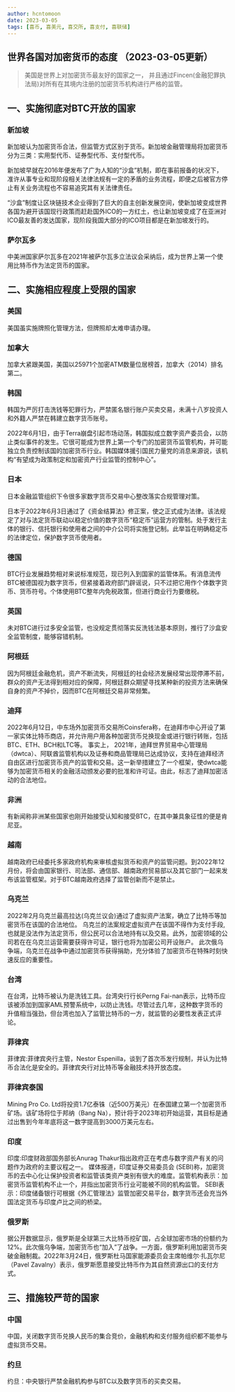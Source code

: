```yaml
---
author: hcntomoon
date: 2023-03-05
tags: [喜币, 喜美元, 喜交所, 喜支付, 喜联储]
---
```


## 世界各国对加密货币的态度 （2023-03-05更新）
> 美国是世界上对加密货币最友好的国家之一， 并且通过Fincen(金融犯罪执法局)对所有在其境内注册的加密货币机构进行严格的监管。

## 一、实施彻底对BTC开放的国家

### 新加坡
新加坡认为加密货币合法，但监管方式区别于货币。新加坡金融管理局将加密货币分为三类：实用型代币、证券型代币、支付型代币。

新加坡早就在2016年便发布了广为人知的“沙盒”机制，即在事前报备的状况下，准许从事专业和现阶段相关法律法规有一定的矛盾的业务流程，即便之后被官方停止有关业务流程也不容易追究其有关法律责任。

“沙盒”制度让区块链技术企业得到了巨大的自主创新发展空间，使新加坡变成世界各国为避开该国现行政策而赶赴国外ICO的一方红土，也让新加坡变成了在亚洲对ICO最友善的发达国家，现阶段我国大部分的ICO项目都是在新加坡发行的。

### 萨尔瓦多
中美洲国家萨尔瓦多在2021年被萨尔瓦多立法议会采纳后，成为世界上第一个使用比特币作为法定货币的国家。

## 二、实施相应程度上受限的国家
### 美国
美国虽实施牌照化管理方法，但牌照却太难申请办理。
### 加拿大
加拿大紧跟美国，美国以25971个加密ATM数量位居榜首，加拿大（2014）排名第二。

### 韩国
韩国为严厉打击洗钱等犯罪行为，严禁匿名银行账户买卖交易，未满十八岁投资人和外籍人严禁在韩建立数字货币账号。

2022年6月1日，由于Terra崩盘引起市场动荡，韩国拟成立数字资产委员会，以防止类似事件的发生。它很可能成为世界上第一个专门的加密货币监管机构，并可能独立负责控制该国的加密货币行业。韩国媒体援引国民力量党的消息来源说，该机构“有望成为政策制定和加密资产行业监管的控制中心”。
### 日本
日本金融监管组织下令很多家数字货币交易中心整改落实合规管理对策。

日本于2022年6月3日通过了《资金结算法》修正案，使之正式成为法律。该法规定了对与法定货币联动以稳定价值的数字货币“稳定币”运营方的管制。处于发行主体的银行、信托银行和使用者之间的中介公司将实施登记制。此举旨在明确稳定币的法律定位，保护数字货币使用者。

### 德国
BTC行业发展趋势相对来说标准规范，现已列入到国家的监管体系。有消息流传BTC被德国视为数字货币，但紧接着政府部门辟谣说，只不过把它用作个体数字货币、货币符号。个体使用BTC整年内免税政策，但进行商业行为要缴税。
### 英国
未对BTC进行过多安全监管，也没规定贯彻落实反洗钱法基本原则，推行了沙盒安全监管制度，能够容错机制。
### 阿根廷
因为阿根廷金融危机，资产不断流失，阿根廷的社会经济发展经常出现停滞不前，群众的资产无法得到相对应的保障，阿根廷群众期望寻找某种新的投资方法来确保自身的资产不掉价，因而BTC在阿根廷交易非常频繁。

### 迪拜
2022年6月12日，中东场外加密货币交易所Coinsfera称，在迪拜市中心开设了第一家实体比特币商店，并允许用户用各种加密货币兑换现金或进行银行转账，包括BTC、ETH、BCH和LTC等。
事实上， 2021年，迪拜世界贸易中心管理局（dwtca）、阿联酋监管机构以及证券和商品管理局已达成协议，支持在迪拜经济自由区进行加密货币资产的监管和交易。这一新举措建立了一个框架，使dwtca能够为加密货币相关的金融活动颁发必要的批准和许可证。由此，标志了迪拜加密活动的合法地位。

### 非洲
有新闻称非洲某些国家也刚开始接受认知和接受BTC，在其中兼具象征性的便是肯尼亚。


### 越南
越南政府已经委托多家政府机构来审核虚拟货币和资产的监管问题。到2022年12月份，将会由国家银行、司法部、通信部、越南政府贸易部以及其它部门一起来发布该监管框架。对于BTC越南政府选择了监管创新而不是禁止。
### 乌克兰
2022年2月乌克兰最高拉达(乌克兰议会)通过了虚拟资产法案，确立了比特币等加密货币在该国的合法地位。
乌克兰的法案规定虚拟资产在该国不得作为支付手段,也就是没法作为法定货币，但公民可以合法地持有以及交易。此外，加密领域的公司若在在乌克兰运营需要获得许可证，银行也将为加密公司开设账户。
此次俄乌争端，乌克兰在战争中通过加密货币获得捐助，充分体验了加密货币在特殊时刻快速反应的重要性。

### 台湾
在台湾，比特币被认为是洗钱工具。台湾央行行长Perng Fai-nan表示，比特币应该被添加到国家AML预警系统中，以防止洗钱。尽管过去几年，这种数字货币的升值相当强劲，但台湾也加入了监管比特币的一方，就监管的必要性发表正式评论。
### 菲律宾
菲律宾:菲律宾央行主管，Nestor Espenilla，谈到了首次币发行规制，并认为比特币合法化是安全的。菲律宾央行对比特币等金融技术持开放态度。
### 菲律宾泰国
Mining Pro Co. Ltd将投资1.7亿泰铢（近500万美元）在泰国建立第一个加密货币矿场。该矿场将位于邦纳（Bang Na），预计将于2023年初开始运营，其目标是通过出售到今年年底将这一数字提高到3000万美元左右。

### 印度
印度:印度财政部国务部长Anurag Thakur指出政府正在考虑与数字资产有关的问题作为政府的主要议程之一。
媒体报道，印度证券交易委员会 (SEBI)称，加密货币的去中心化让保护投资者和监管该类资产类别有很大的难度。监管机构表示：加密货币监管机构不止一个，并指出加密货币行业可能被不同的机构监管。
SEBI表示：印度储备银行可根据《外汇管理法》监管加密交易平台，数字货币还会充当外国法定货币与印度卢比之间的桥梁。
### 俄罗斯
据公开数据显示，俄罗斯是全球第三大比特币挖矿国，占全球加密市场的份额约为12%。此次俄乌争端，加密货币也“加入”了战争。一方面，俄罗斯利用加密货币突破金融制裁。2022年3月24日，俄罗斯杜马国家能源委员会主席帕维尔·扎瓦尔尼（Pavel Zavalny）表示，俄罗斯愿意接受比特币作为其自然资源出口的支付方式。


## 三、措施较严苛的国家
### 中国
中国，关闭数字货币兑换人民币的集合竞价，金融机构和支付服务组织都不能参与虚拟货币交易。
### 约旦
约旦：中央银行严禁金融机构参与BTC以及数字货币的买卖交易。







